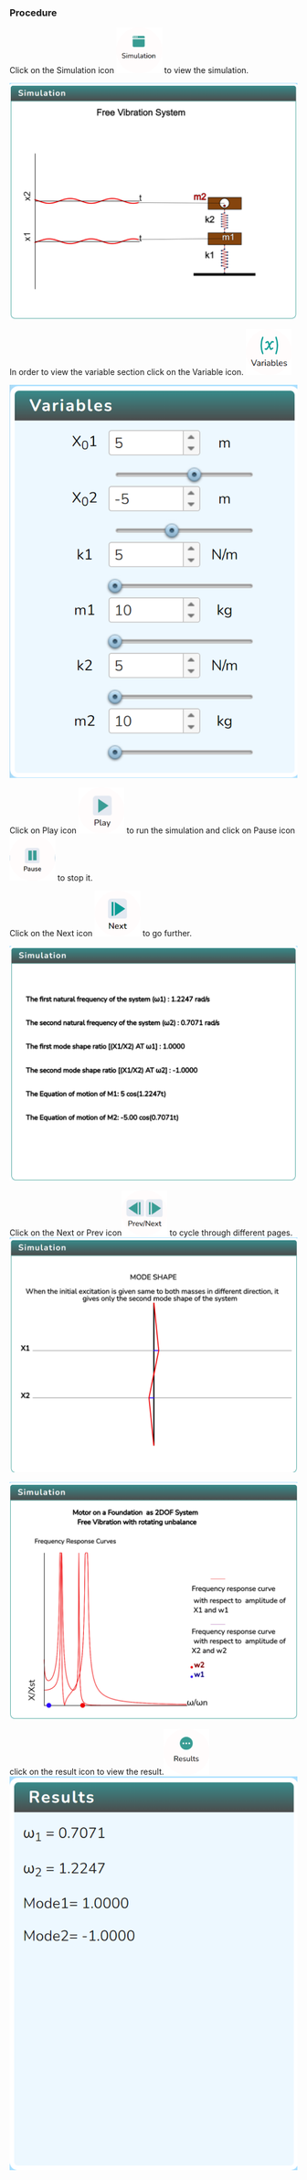 ### Procedure

<div style="text-align:left">
  Click on the Simulation icon <img src="images/simulation.png" alt="Alt text" style="height:80px; width:80px;">  to view the simulation. 

   ![Alt text](images/Simscreen1.png)
   
   In order to view the variable section click on the Variable icon. <img src="images/var1.png" alt="Alt text" style="height:80px; width:80px;">

   ![Alt text](images/variable1.png)

   Click on Play icon <img src="images/play1.png" alt="Alt text" style="height:80px; width:80px;"> to run the simulation and click on Pause icon <img src="images/pause.png" alt="Alt text" style="height:80px; width:80px;"> to stop it.

   <!-- Click on the Next icon  <img src="images/next2.png" alt="Alt text" style="height:80px; width:80px;"> to go further.   -->
 Click on the Next icon  <img src="images/next2.png" alt="Alt text" style="height:80px; width:80px;"> to go further.  

   ![Alt text](images/screen0.png)
    

   Click on the Next or Prev icon<img src="images/prenex.png" alt="Alt text" style="height:80px; width:80px;"> to cycle through different pages. 
  ![Alt text](images/screen1.png)

  
   ![Alt text](images/screen2.png)
   
click on the result icon to view the result.<img src="images/result.png" alt="Alt text" style="height:80px; width:80px;"> 
![Alt text](images/result1.png)
</div>